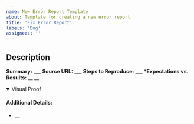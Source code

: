 ```yaml
---
name: New Error Report Template
about: Template for creating a new error report
title: 'Fix Error Report'
labels: 'Bug'
assignees: ''
---
```

<!--- Double-click underscored lines to replace --->
## Description
**Summary:** ___
**Source URL:** ___
**Steps to Reproduce:** ___
***Expectations vs. Results:**
__
__

<details open=true>
<summary>Visual Proof</summary>
  <!-- Enter Image Here -->
</details>

#### Additional Details:
- __
